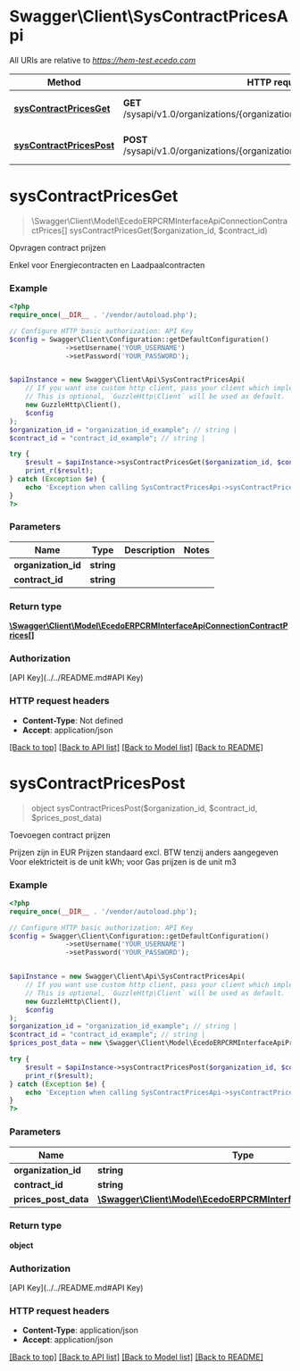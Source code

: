 # Swagger\Client\SysContractPricesApi

All URIs are relative to *https://hem-test.ecedo.com*

Method | HTTP request | Description
------------- | ------------- | -------------
[**sysContractPricesGet**](SysContractPricesApi.md#sysContractPricesGet) | **GET** /sysapi/v1.0/organizations/{organizationId}/contracts/{contractId}/prices | Opvragen contract prijzen
[**sysContractPricesPost**](SysContractPricesApi.md#sysContractPricesPost) | **POST** /sysapi/v1.0/organizations/{organizationId}/contracts/{contractId}/prices | Toevoegen contract prijzen


# **sysContractPricesGet**
> \Swagger\Client\Model\EcedoERPCRMInterfaceApiConnectionContractPrices[] sysContractPricesGet($organization_id, $contract_id)

Opvragen contract prijzen

Enkel voor Energiecontracten en Laadpaalcontracten

### Example
```php
<?php
require_once(__DIR__ . '/vendor/autoload.php');

// Configure HTTP basic authorization: API Key
$config = Swagger\Client\Configuration::getDefaultConfiguration()
              ->setUsername('YOUR_USERNAME')
              ->setPassword('YOUR_PASSWORD');


$apiInstance = new Swagger\Client\Api\SysContractPricesApi(
    // If you want use custom http client, pass your client which implements `GuzzleHttp\ClientInterface`.
    // This is optional, `GuzzleHttp\Client` will be used as default.
    new GuzzleHttp\Client(),
    $config
);
$organization_id = "organization_id_example"; // string | 
$contract_id = "contract_id_example"; // string | 

try {
    $result = $apiInstance->sysContractPricesGet($organization_id, $contract_id);
    print_r($result);
} catch (Exception $e) {
    echo 'Exception when calling SysContractPricesApi->sysContractPricesGet: ', $e->getMessage(), PHP_EOL;
}
?>
```

### Parameters

Name | Type | Description  | Notes
------------- | ------------- | ------------- | -------------
 **organization_id** | **string**|  |
 **contract_id** | **string**|  |

### Return type

[**\Swagger\Client\Model\EcedoERPCRMInterfaceApiConnectionContractPrices[]**](../Model/EcedoERPCRMInterfaceApiConnectionContractPrices.md)

### Authorization

[API Key](../../README.md#API Key)

### HTTP request headers

 - **Content-Type**: Not defined
 - **Accept**: application/json

[[Back to top]](#) [[Back to API list]](../../README.md#documentation-for-api-endpoints) [[Back to Model list]](../../README.md#documentation-for-models) [[Back to README]](../../README.md)

# **sysContractPricesPost**
> object sysContractPricesPost($organization_id, $contract_id, $prices_post_data)

Toevoegen contract prijzen

Prijzen zijn in EUR  Prijzen standaard excl. BTW tenzij anders aangegeven  Voor elektricteit is de unit kWh; voor Gas prijzen is de unit m3

### Example
```php
<?php
require_once(__DIR__ . '/vendor/autoload.php');

// Configure HTTP basic authorization: API Key
$config = Swagger\Client\Configuration::getDefaultConfiguration()
              ->setUsername('YOUR_USERNAME')
              ->setPassword('YOUR_PASSWORD');


$apiInstance = new Swagger\Client\Api\SysContractPricesApi(
    // If you want use custom http client, pass your client which implements `GuzzleHttp\ClientInterface`.
    // This is optional, `GuzzleHttp\Client` will be used as default.
    new GuzzleHttp\Client(),
    $config
);
$organization_id = "organization_id_example"; // string | 
$contract_id = "contract_id_example"; // string | 
$prices_post_data = new \Swagger\Client\Model\EcedoERPCRMInterfaceApiPricesPostData(); // \Swagger\Client\Model\EcedoERPCRMInterfaceApiPricesPostData | 

try {
    $result = $apiInstance->sysContractPricesPost($organization_id, $contract_id, $prices_post_data);
    print_r($result);
} catch (Exception $e) {
    echo 'Exception when calling SysContractPricesApi->sysContractPricesPost: ', $e->getMessage(), PHP_EOL;
}
?>
```

### Parameters

Name | Type | Description  | Notes
------------- | ------------- | ------------- | -------------
 **organization_id** | **string**|  |
 **contract_id** | **string**|  |
 **prices_post_data** | [**\Swagger\Client\Model\EcedoERPCRMInterfaceApiPricesPostData**](../Model/EcedoERPCRMInterfaceApiPricesPostData.md)|  |

### Return type

**object**

### Authorization

[API Key](../../README.md#API Key)

### HTTP request headers

 - **Content-Type**: application/json
 - **Accept**: application/json

[[Back to top]](#) [[Back to API list]](../../README.md#documentation-for-api-endpoints) [[Back to Model list]](../../README.md#documentation-for-models) [[Back to README]](../../README.md)

